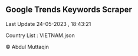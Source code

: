 

## Google Trends Keywords Scraper 
 
Last Update 24-05-2023 , 18:43:21

Country List :
VIETNAM.json



© Abdul Muttaqin 
